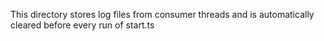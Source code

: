 This directory stores log files from consumer threads and is automatically cleared before every run of start.ts